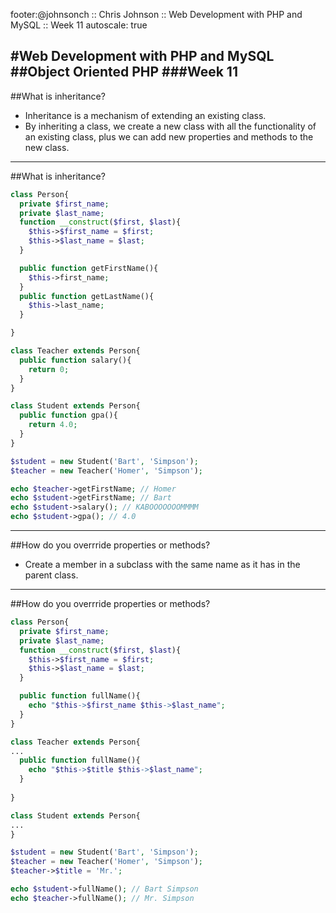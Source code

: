 footer:@johnsonch :: Chris Johnson :: Web Development with PHP and MySQL :: Week 11
autoscale: true

#Web Development with PHP and MySQL
##Object Oriented PHP
###Week 11
---
##What is inheritance?

* Inheritance is a mechanism of extending an existing class. 
* By inheriting a class, we create a new class with all the functionality of an existing class, plus we can add new properties and methods to the new class.

---
##What is inheritance?
```php
class Person{
  private $first_name;
  private $last_name;
  function __construct($first, $last){
    $this->$first_name = $first;
    $this->$last_name = $last;
  }

  public function getFirstName(){
    $this->first_name;
  }
  public function getLastName(){
    $this->last_name;
  }

}

class Teacher extends Person{
  public function salary(){
    return 0;
  }
}

class Student extends Person{
  public function gpa(){
    return 4.0;
  }
}

$student = new Student('Bart', 'Simpson');
$teacher = new Teacher('Homer', 'Simpson');

echo $teacher->getFirstName; // Homer
echo $student->getFirstName; // Bart
echo $student->salary(); // KABOOOOOOOMMMM
echo $student->gpa(); // 4.0
```
---
##How do you overrride properties or methods?

* Create a member in a subclass with the same name as it has in the parent class.

---
##How do you overrride properties or methods?

```php
class Person{
  private $first_name;
  private $last_name;
  function __construct($first, $last){
    $this->$first_name = $first;
    $this->$last_name = $last;
  }

  public function fullName(){
    echo "$this->$first_name $this->$last_name";
  }
}

class Teacher extends Person{
...
  public function fullName(){
    echo "$this->$title $this->$last_name";
  }
  
}

class Student extends Person{
...
}

$student = new Student('Bart', 'Simpson');
$teacher = new Teacher('Homer', 'Simpson');
$teacher->$title = 'Mr.';

echo $student->fullName(); // Bart Simpson
echo $teacher->fullName(); // Mr. Simpson

```

